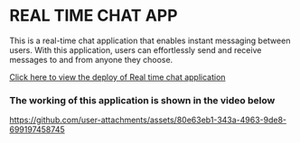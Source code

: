 # REAL TIME CHAT APP
This is a real-time chat application that enables instant messaging between users. With this application, users can effortlessly send and receive messages to and from anyone they choose.


[Click here to view the deploy of Real time chat application](https://github.com/abhiram050904/real-time-chat-app)

### The working of this application is shown in the video below



https://github.com/user-attachments/assets/80e63eb1-343a-4963-9de8-699197458745

